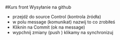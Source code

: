 #Kurs front
Wysyłanie na github
 - przejdź do source Control (kontrola źródła) 
 - w polu message (komunikat) nazwij to co zrobiłeś
 - Kliknin na Commit (ok na message) 
 - wypchnij zmiany (push ) klikamy na synchronizuj
